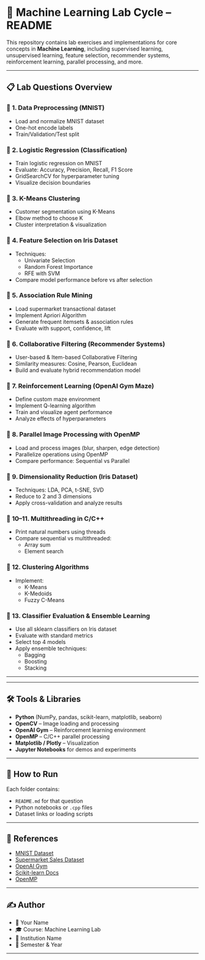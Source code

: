 # 🧠 Machine Learning Lab Cycle – README

This repository contains lab exercises and implementations for core concepts in **Machine Learning**, including supervised learning, unsupervised learning, feature selection, recommender systems, reinforcement learning, parallel processing, and more.

---

## 📋 Lab Questions Overview

### 🔹 **1. Data Preprocessing (MNIST)**
- Load and normalize MNIST dataset
- One-hot encode labels
- Train/Validation/Test split

### 🔹 **2. Logistic Regression (Classification)**
- Train logistic regression on MNIST
- Evaluate: Accuracy, Precision, Recall, F1 Score
- GridSearchCV for hyperparameter tuning
- Visualize decision boundaries

### 🔹 **3. K-Means Clustering**
- Customer segmentation using K-Means
- Elbow method to choose K
- Cluster interpretation & visualization

### 🔹 **4. Feature Selection on Iris Dataset**
- Techniques:
  - Univariate Selection
  - Random Forest Importance
  - RFE with SVM
- Compare model performance before vs after selection

### 🔹 **5. Association Rule Mining**
- Load supermarket transactional dataset
- Implement Apriori Algorithm
- Generate frequent itemsets & association rules
- Evaluate with support, confidence, lift

### 🔹 **6. Collaborative Filtering (Recommender Systems)**
- User-based & Item-based Collaborative Filtering
- Similarity measures: Cosine, Pearson, Euclidean
- Build and evaluate hybrid recommendation model

### 🔹 **7. Reinforcement Learning (OpenAI Gym Maze)**
- Define custom maze environment
- Implement Q-learning algorithm
- Train and visualize agent performance
- Analyze effects of hyperparameters

### 🔹 **8. Parallel Image Processing with OpenMP**
- Load and process images (blur, sharpen, edge detection)
- Parallelize operations using OpenMP
- Compare performance: Sequential vs Parallel

### 🔹 **9. Dimensionality Reduction (Iris Dataset)**
- Techniques: LDA, PCA, t-SNE, SVD
- Reduce to 2 and 3 dimensions
- Apply cross-validation and analyze results

### 🔹 **10–11. Multithreading in C/C++**
- Print natural numbers using threads
- Compare sequential vs multithreaded:
  - Array sum
  - Element search

### 🔹 **12. Clustering Algorithms**
- Implement:
  - K-Means
  - K-Medoids
  - Fuzzy C-Means

### 🔹 **13. Classifier Evaluation & Ensemble Learning**
- Use all sklearn classifiers on Iris dataset
- Evaluate with standard metrics
- Select top 4 models
- Apply ensemble techniques:
  - Bagging
  - Boosting
  - Stacking

---

---

## 🛠 Tools & Libraries

- **Python** (NumPy, pandas, scikit-learn, matplotlib, seaborn)
- **OpenCV** – Image loading and processing
- **OpenAI Gym** – Reinforcement learning environment
- **OpenMP** – C/C++ parallel processing
- **Matplotlib / Plotly** – Visualization
- **Jupyter Notebooks** for demos and experiments

---

## 📌 How to Run

Each folder contains:
- `README.md` for that question
- Python notebooks or `.cpp` files
- Dataset links or loading scripts

---

## 📘 References
- [MNIST Dataset](https://github.com/iamavieira/handwritten-digits-mnist)
- [Supermarket Sales Dataset](https://www.kaggle.com/datasets/aungpyaeap/supermarket-sales)
- [OpenAI Gym](https://www.gymlibrary.dev/)
- [Scikit-learn Docs](https://scikit-learn.org/)
- [OpenMP](https://www.openmp.org/)

---

## ✍️ Author

- 📧 Your Name  
- 🎓 Course: Machine Learning Lab  
- 🏫 Institution Name  
- 📅 Semester & Year  

---

